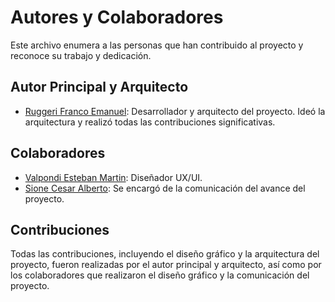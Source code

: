 # Autores y Colaboradores

Este archivo enumera a las personas que han contribuido al proyecto y reconoce su trabajo y dedicación.

## Autor Principal y Arquitecto

- [Ruggeri Franco Emanuel](https://github.com/FrancoRu): Desarrollador y arquitecto del proyecto. Ideó la arquitectura y realizó todas las contribuciones significativas.

## Colaboradores

- [Valpondi Esteban Martin](mailto:martinvalpondi@gmail.com): Diseñador UX/UI.
- [Sione Cesar Alberto](mailto:csione@indec.gob.ar): Se encargó de la comunicación del avance del proyecto.

## Contribuciones

Todas las contribuciones, incluyendo el diseño gráfico y la arquitectura del proyecto, fueron realizadas por el autor principal y arquitecto, así como por los colaboradores que realizaron el diseño gráfico y la comunicación del proyecto.
